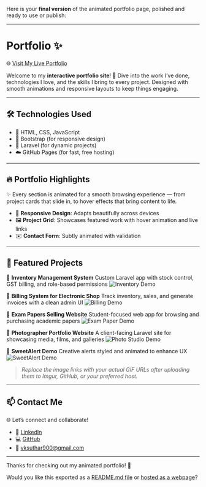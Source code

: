 Here is your **final version** of the animated portfolio page, polished and ready to use or publish:

---

# Portfolio ✨

🌐 [Visit My Live Portfolio](https://vkdeveloper900.github.io/Portfolio/)

Welcome to my **interactive portfolio site**! 🚀 Dive into the work I’ve done, technologies I love, and the skills I bring to every project. Designed with smooth animations and responsive layouts to keep things engaging.

---

## 🛠️ Technologies Used

* 🎨 HTML, CSS, JavaScript
* 💠 Bootstrap (for responsive design)
* 🧠 Laravel (for dynamic projects)
* ☁️ GitHub Pages (for fast, free hosting)

---

## 🔥 Portfolio Highlights

✨ Every section is animated for a smooth browsing experience — from project cards that slide in, to hover effects that bring content to life.

* 🔄 **Responsive Design**: Adapts beautifully across devices
* 🖼️ **Project Grid**: Showcases featured work with hover animation and live links
* ✉️ **Contact Form**: Subtly animated with validation

---

## 🧩 Featured Projects

📌 **Inventory Management System**
Custom Laravel app with stock control, GST billing, and role-based permissions
![Inventory Demo](https://your-gif-link.com/inventory-demo.gif)

📌 **Billing System for Electronic Shop**
Track inventory, sales, and generate invoices with a clean admin UI
![Billing Demo](https://your-gif-link.com/billing-demo.gif)

📌 **Exam Papers Selling Website**
Student-focused web app for browsing and purchasing academic papers
![Exam Paper Demo](https://your-gif-link.com/exam-demo.gif)

📌 **Photographer Portfolio Website**
A client-facing Laravel site for showcasing media, films, and galleries
![Photo Studio Demo](https://your-gif-link.com/photo-demo.gif)

📌 **SweetAlert Demo**
Creative alerts styled and animated to enhance UX
![SweetAlert Demo](https://your-gif-link.com/alert-demo.gif)

> *Replace the image links with your actual GIF URLs after uploading them to Imgur, GitHub, or your preferred host.*

---

## 📫 Contact Me

🌐 Let’s connect and collaborate!

* 🔗 [LinkedIn](https://www.linkedin.com/in/vinod-suthar-30b8a1298/)
* 💻 [GitHub](https://github.com/vkdeveloper900)
* 📧 [vksuthar900@gmail.com](mailto:vksuthar900@gmail.com)

---

Thanks for checking out my animated portfolio! 🎉

Would you like this exported as a [README.md file](f) or [hosted as a webpage](f)?
